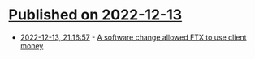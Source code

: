 # [Published on 2022-12-13](index.md)

* [2022-12-13, 21:16:57](https://news.ycombinator.com/item?id=33975926) - [A software change allowed FTX to use client money](https://www.reuters.com/technology/how-secret-software-change-allowed-ftx-use-client-money-2022-12-13/)
